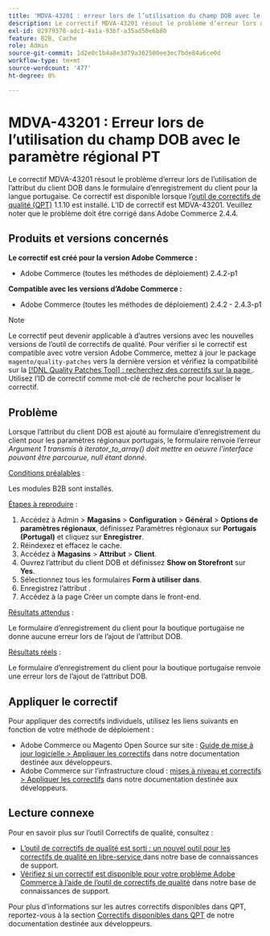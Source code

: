 ```yaml
---
title: 'MDVA-43201 : erreur lors de l’utilisation du champ DOB avec le paramètre régional PT'
description: Le correctif MDVA-43201 résout le problème d’erreur lors de l’utilisation de l’attribut du client DOB dans le formulaire d’enregistrement du client pour la langue portugaise. Ce correctif est disponible lorsque l’[outil de correctifs de qualité (QPT)](/help/announcements/adobe-commerce-announcements/magento-quality-patches-released-new-tool-to-self-serve-quality-patches.md) 1.1.10 est installé. L’ID de correctif est MDVA-43201. Veuillez noter que le problème doit être corrigé dans Adobe Commerce 2.4.4.
exl-id: 02979378-adc1-4a1a-93bf-a35ad50e6b80
feature: B2B, Cache
role: Admin
source-git-commit: 1d2e0c1b4a8e3d79a362500ee3ec7bde84a6ce0d
workflow-type: tm+mt
source-wordcount: '477'
ht-degree: 0%

---
```


# MDVA-43201 : Erreur lors de l’utilisation du champ DOB avec le paramètre régional PT

Le correctif MDVA-43201 résout le problème d’erreur lors de l’utilisation de l’attribut du client DOB dans le formulaire d’enregistrement du client pour la langue portugaise. Ce correctif est disponible lorsque l’[outil de correctifs de qualité (QPT)](/help/announcements/adobe-commerce-announcements/magento-quality-patches-released-new-tool-to-self-serve-quality-patches.md) 1.1.10 est installé. L’ID de correctif est MDVA-43201. Veuillez noter que le problème doit être corrigé dans Adobe Commerce 2.4.4.

## Produits et versions concernés

**Le correctif est créé pour la version Adobe Commerce :**

* Adobe Commerce (toutes les méthodes de déploiement) 2.4.2-p1

**Compatible avec les versions d’Adobe Commerce :**

* Adobe Commerce (toutes les méthodes de déploiement) 2.4.2 - 2.4.3-p1

>[!NOTE]
>
>Le correctif peut devenir applicable à d’autres versions avec les nouvelles versions de l’outil de correctifs de qualité. Pour vérifier si le correctif est compatible avec votre version Adobe Commerce, mettez à jour le package `magento/quality-patches` vers la dernière version et vérifiez la compatibilité sur la [[!DNL Quality Patches Tool] : recherchez des correctifs sur la page ](https://devdocs.magento.com/quality-patches/tool.html#patch-grid). Utilisez l’ID de correctif comme mot-clé de recherche pour localiser le correctif.

## Problème

Lorsque l’attribut du client DOB est ajouté au formulaire d’enregistrement du client pour les paramètres régionaux portugais, le formulaire renvoie l’erreur *Argument 1 transmis à iterator_to_array() doit mettre en oeuvre l’interface pouvant être parcourue, null étant donné*.

<u>Conditions préalables</u> :

Les modules B2B sont installés.

<u>Étapes à reproduire</u> :

1. Accédez à Admin > **Magasins** > **Configuration** > **Général** > **Options de paramètres régionaux**, définissez Paramètres régionaux sur **Portugais (Portugal)** et cliquez sur **Enregistrer**.
1. Réindexez et effacez le cache.
1. Accédez à **Magasins** > **Attribut** > **Client**.
1. Ouvrez l’attribut du client DOB et définissez **Show on Storefront** sur **Yes**.
1. Sélectionnez tous les formulaires **Form à utiliser dans**.
1. Enregistrez l’attribut .
1. Accédez à la page Créer un compte dans le front-end.

<u>Résultats attendus</u> :

Le formulaire d’enregistrement du client pour la boutique portugaise ne donne aucune erreur lors de l’ajout de l’attribut DOB.

<u>Résultats réels</u> :

Le formulaire d’enregistrement du client pour la boutique portugaise renvoie une erreur lors de l’ajout de l’attribut DOB.

## Appliquer le correctif

Pour appliquer des correctifs individuels, utilisez les liens suivants en fonction de votre méthode de déploiement :

* Adobe Commerce ou Magento Open Source sur site : [Guide de mise à jour logicielle > Appliquer les correctifs](https://devdocs.magento.com/guides/v2.4/comp-mgr/patching/mqp.html) dans notre documentation destinée aux développeurs.
* Adobe Commerce sur l’infrastructure cloud : [mises à niveau et correctifs > Appliquer les correctifs](https://devdocs.magento.com/cloud/project/project-patch.html) dans notre documentation destinée aux développeurs.

## Lecture connexe

Pour en savoir plus sur l’outil Correctifs de qualité, consultez :

* [ L’outil de correctifs de qualité est sorti : un nouvel outil pour les correctifs de qualité en libre-service ](/help/announcements/adobe-commerce-announcements/magento-quality-patches-released-new-tool-to-self-serve-quality-patches.md) dans notre base de connaissances de support.
* [Vérifiez si un correctif est disponible pour votre problème Adobe Commerce à l’aide de l’outil de correctifs de qualité](/help/support-tools/patches-available-in-qpt-tool/check-patch-for-magento-issue-with-magento-quality-patches.md) dans notre base de connaissances de support.

Pour plus d’informations sur les autres correctifs disponibles dans QPT, reportez-vous à la section [Correctifs disponibles dans QPT](https://devdocs.magento.com/quality-patches/tool.html#patch-grid) de notre documentation destinée aux développeurs.
